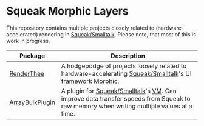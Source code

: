 # Squeak Morphic Layers
This repository contains multiple projects closely related to (hardware-accelerated) rendering in [Squeak/Smalltalk].
Please note, that most of this is work in progress.

| Package | Description |
| --- | --- |
| [RenderThee] | A hodgepodge of projects loosely related to hardware-accelerating [Squeak/Smalltalk]'s UI framework Morphic. |
| [ArrayBulkPlugin] | A plugin for [Squeak/Smalltalk]'s [VM]. Can improve data transfer speeds from Squeak to raw memory when writing multiple values at a time. |


<!-- references -->
[Squeak/Smalltalk]: https://squeak.org
[GLSL]: https://www.khronos.org/opengl/wiki/Core_Language_(GLSL)
[VM]: https://github.com/OpenSmalltalk/opensmalltalk-vm
[OpenGL]: https://github.com/hpi-swa-lab/squeak-graphics-opengl

[ArrayBulkPlugin]: ./ArrayBulkPlugin
[RenderThee]: ./RenderThee


